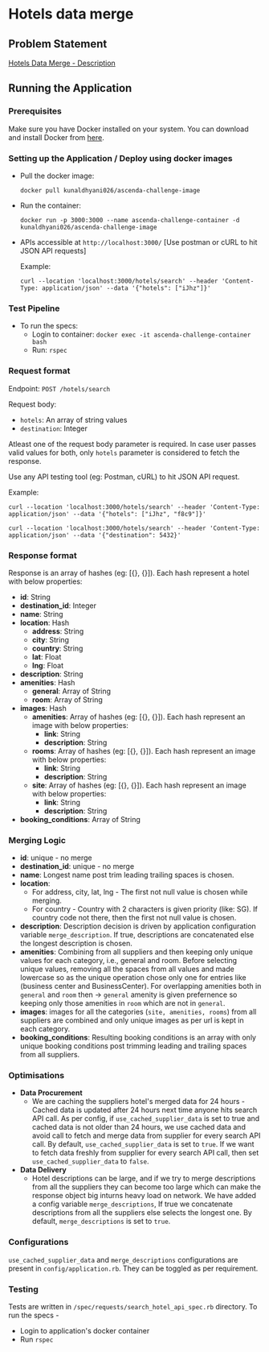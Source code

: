 # Hotels data merge

## Problem Statement

[Hotels Data Merge - Description](https://gist.github.com/mal90/90eb57055c3f2cbdbc6c3b80fb165b92)
## Running the Application
### Prerequisites
Make sure you have Docker installed on your system. You can download and install Docker from [here](https://www.docker.com/get-started).
### Setting up the Application / Deploy using docker images
- Pull the docker image:
  ```
  docker pull kunaldhyani026/ascenda-challenge-image
  ```
- Run the container:
  ```
  docker run -p 3000:3000 --name ascenda-challenge-container -d kunaldhyani026/ascenda-challenge-image
  ```
- APIs accessible at `http://localhost:3000/` [Use postman or cURL to hit JSON API requests]

  Example:
  ```
  curl --location 'localhost:3000/hotels/search' --header 'Content-Type: application/json' --data '{"hotels": ["iJhz"]}'
  ```

### Test Pipeline
- To run the specs:
  - Login to container: `docker exec -it ascenda-challenge-container bash`
  - Run: `rspec`
### Request format
Endpoint: ```POST /hotels/search```

Request body: 
  - ```hotels```: An array of string values
  - ```destination```: Integer

Atleast one of the request body parameter is required. In case user passes valid values for both, only ```hotels``` parameter is considered to fetch the response.

Use any API testing tool (eg: Postman, cURL) to hit JSON API request.

Example:
```
curl --location 'localhost:3000/hotels/search' --header 'Content-Type: application/json' --data '{"hotels": ["iJhz", "f8c9"]}'
```
```
curl --location 'localhost:3000/hotels/search' --header 'Content-Type: application/json' --data '{"destination": 5432}'
```

### Response format
Response is an array of hashes (eg: [{}, {}]). Each hash represent a hotel with below properties:
- **id**: String
- **destination_id**: Integer
- **name**: String
- **location**: Hash
  - **address**: String
  - **city**: String
  - **country**: String
  - **lat**: Float
  - **lng**: Float
- **description**: String
- **amenities**: Hash
  - **general**: Array of String
  - **room**: Array of String
- **images**: Hash
  - **amenities**: Array of hashes (eg: [{}, {}]). Each hash represent an image with below properties:
    - **link**: String
    - **description**: String
  - **rooms**: Array of hashes (eg: [{}, {}]). Each hash represent an image with below properties:
    - **link**: String
    - **description**: String
  - **site**: Array of hashes (eg: [{}, {}]). Each hash represent an image with below properties:
    - **link**: String
    - **description**: String
- **booking_conditions**: Array of String

### Merging Logic
- **id**: unique - no merge
- **destination_id**: unique - no merge
- **name**: Longest name post trim leading trailing spaces is chosen.
- **location**:
  - For address, city, lat, lng - The first not null value is chosen while merging.
  - For country - Country with 2 characters is given priority (like: SG). If country code not there, then the first not null value is chosen.
- **description**: Description decision is driven by application configuration variable ```merge_description```. If true, descriptions are concatenated else the longest description is chosen.
- **amenities**: Combining from all suppliers and then keeping only unique values for each category, i.e., general and room. Before selecting unique values, removing all the spaces from all values and made lowercase so as the unique operation chose only one for entries like (business center and BusinessCenter).
  For overlapping amenities both in `general` and `room` then -> `general` amenity is given prefernence so keeping only those amenities in `room` which are not in `general`.
- **images**: images for all the categories (`site, amenities, rooms`) from all suppliers are combined and only unique images as per url is kept in each category.
- **booking_conditions**: Resulting booking conditions is an array with only unique booking conditions post trimming leading and trailing spaces from all suppliers.
### Optimisations
- **Data Procurement**
  - We are caching the suppliers hotel's merged data for 24 hours - Cached data is updated after 24 hours next time anyone hits search API call. As per config, if `use_cached_supplier_data` is set to true and cached data is not older than 24 hours, we use cached data and avoid call to fetch and merge data from supplier for every search API call. By default, `use_cached_supplier_data` is set to `true`.
If we want to fetch data freshly from supplier for every search API call, then set `use_cached_supplier_data` to `false`.
- **Data Delivery**
  - Hotel descriptions can be large, and if we try to merge descriptions from all the suppliers they can become too large which can make the response object big inturns heavy load on network. We have added a config variable `merge_descriptions`, If true we concatenate descriptions from all the suppliers else selects the longest one. By default, `merge_descriptions` is set to `true`.
### Configurations
`use_cached_supplier_data` and `merge_descriptions` configurations are present in `config/application.rb`. They can be toggled as per requirement.
### Testing
Tests are written in `/spec/requests/search_hotel_api_spec.rb` directory. To run the specs -
- Login to application's docker container
- Run `rspec`
